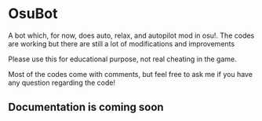 # OsuBot
A bot which, for now, does auto, relax, and autopilot mod in osu!. The codes are working but there are still a lot of modifications and improvements

Please use this for educational purpose, not real cheating in the game.

Most of the codes come with comments, but feel free to ask me if you have any question regarding the code!

## Documentation is coming soon
